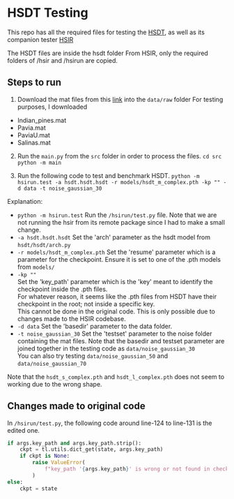 # HSDT Testing
This repo has all the required files for testing the [HSDT](https://github.com/Zeqiang-Lai/HSDT),
as well as its companion tester [HSIR](https://github.com/bit-isp/HSIR/)

The HSDT files are inside the hsdt folder
From HSIR, only the required folders of /hsir and /hsirun are copied.

## Steps to run 
1. Download the mat files from this [link](https://www.ehu.eus/ccwintco/index.php?title=Hyperspectral_Remote_Sensing_Scenes#Indian_Pines) into the `data/raw` folder
For testing purposes, I downloaded
- Indian_pines.mat
- Pavia.mat
- PaviaU.mat
- Salinas.mat

2. Run the `main.py` from the `src` folder in order to process the files.
``
cd src
python -m main
``

3. Run the following code to test and benchmark HSDT.
``
python -m hsirun.test -a hsdt.hsdt.hsdt -r models/hsdt_m_complex.pth -kp "" -d data -t noise_gaussian_30
``

Explanation: 
- `python -m hsirun.test` Run the `/hsirun/test.py` file.
Note that we are not running the hsir from its remote package since I had to make a small change.
- `-a hsdt.hsdt.hsdt` Set the 'arch' parameter as the hsdt model from `hsdt/hsdt/arch.py`
- `-r models/hsdt_m_complex.pth` 
Set the 'resume' parameter which is a parameter for the checkpoint.
Ensure it is set to one of the .pth models from `models/`
- `-kp ""`   
Set the 'key_path' parameter which is the 'key' meant to identify the checkpoint inside the .pth files.  
For whatever reason, it seems like the .pth files from HSDT have their checkpoint in the root;
not inside a specific key.   
This cannot be done in the original code. This is only possible due to changes made to the HSIR codebase.
- `-d data` Set the 'basedir' parameter to the data folder.
- `-t noise_gaussian_30` Set the 'testset' parameter to the noise folder containing the mat files.
Note that the basedir and testset parameter are joined together in the testing code as `data/noise_gaussian_30`   
You can also try testing `data/noise_gaussian_50` and `data/noise_gaussian_70`  

Note that the `hsdt_s_complex.pth` and `hsdt_l_complex.pth` does not seem to working due to the wrong shape. 

## Changes made to original code
In `/hsirun/test.py`, the following code around line-124 to line-131 is the edited one.   

```python
if args.key_path and args.key_path.strip():
    ckpt = tl.utils.dict_get(state, args.key_path)
    if ckpt is None:
        raise ValueError(
            f"key_path '{args.key_path}' is wrong or not found in checkpoint."
        )
else:
    ckpt = state
```

